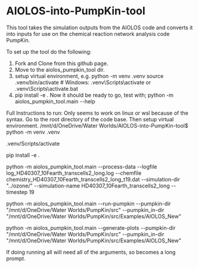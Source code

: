 # AIOLOS-into-PumpKin-tool
This tool takes the simulation outputs from the AIOLOS code and converts it into inputs for use on the chemical reaction network analysis code PumpKin.

To set up the tool do the following:
1) Fork and Clone from this github page.
2) Move to the aiolos_pumpkin_tool dir.
3) setup virtual environment, e.g.
python -m venv .venv
source .venv/bin/activate # Windows: .venv\Scripts\activate or .venv\Scripts\activate.bat
4) pip install -e .
Now it should be ready to go, test with;
python -m aiolos_pumpkin_tool.main --help


Full Instructions to run:
Only seems to work on linux or wsl because of the syntax.
Go to the root directory of the code base. Then setup virtual environment. 
/mnt/d/OneDrive/Water Worlds/AIOLOS-into-PumpKin-tool$ 
python -m venv .venv

.venv/Scripts/activate

pip install -e .

python -m aiolos_pumpkin_tool.main --process-data --logfile log_HD40307_10Fearth_transcells2_long.log --chemfile chemistry_HD40307_10Fearth_transcells2_long_t19.dat --simulation-dir "../ozone/" --simulation-name HD40307_10Fearth_transcells2_long --timestep 19 

python -m aiolos_pumpkin_tool.main --run-pumpkin --pumpkin-dir "/mnt/d/OneDrive/Water Worlds/PumpKin/src" --pumpkin_in-dir "/mnt/d/OneDrive/Water Worlds/PumpKin/src/Examples/AIOLOS_New"

 python -m aiolos_pumpkin_tool.main --generate-plots --pumpkin-dir "/mnt/d/OneDrive/Water Worlds/PumpKin/src" --pumpkin_in-dir "/mnt/d/OneDrive/Water Worlds/PumpKin/src/Examples/AIOLOS_New"

 If doing running all will need all of the arguments, so becomes a long prompt. 

